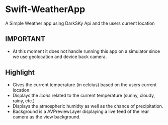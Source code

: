 # Swift-WeatherApp
A Simple Weather app using DarkSKy Api and the users current location

## IMPORTANT

- At this moment it does not handle running this app on a simulator since we use geolocation and device back camera.

## Highlight 

- Gives the current temperature (in celcius) based on the users current location.
- Displays the _icons_ related to the current temperature (sunny, cloudy, rainy, etc.)
- Displays the atmospheric humidty as well as the chance of precipitation.
- Background is a AVPreviewLayer displaying a live feed of the rear camera as the view background.
